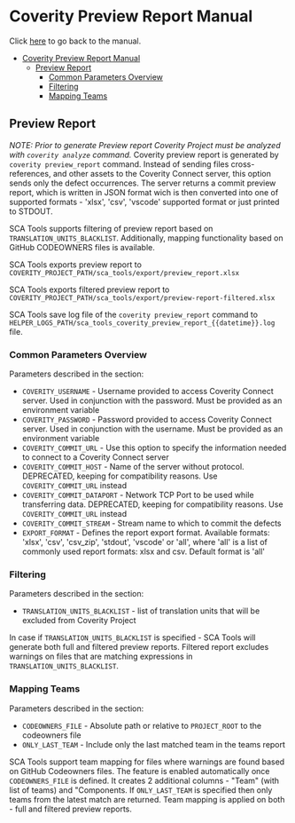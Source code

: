 # <a name="coverity-preview-report-manual">Coverity Preview Report Manual</a>

Click [here](readme.md) to go back to the manual.

- [Coverity Preview Report Manual](#coverity-preview-report-manual)
  - [Preview Report](#preview-report)
    - [Common Parameters Overview](#common-parameters-overview)
    - [Filtering](#filtering)
    - [Mapping Teams](#mapping-teams)

## <a name="preview-report">Preview Report</a>

*NOTE: Prior to generate Preview report Coverity Project must be analyzed with `coverity analyze` command.*
Coverity preview report is generated by `coverity preview_report` command.
Instead of sending files cross-references, and other assets to the Coverity Connect server, this option sends only the defect occurrences. The server returns a commit preview report, which is written in JSON format wich is then converted into one of supported formats - 'xlsx', 'csv', 'vscode' supported format or just printed to STDOUT.

SCA Tools supports filtering of preview report based on `TRANSLATION_UNITS_BLACKLIST`.
Additionally, mapping functionality based on GitHub CODEOWNERS files is available.

SCA Tools exports preview report to `COVERITY_PROJECT_PATH/sca_tools/export/preview_report.xlsx`

SCA Tools exports filtered preview report to `COVERITY_PROJECT_PATH/sca_tools/export/preview-report-filtered.xlsx`

SCA Tools save log file of the `coverity preview_report` command to `HELPER_LOGS_PATH/sca_tools_coverity_preview_report_{{datetime}}.log` file.

### <a name="common-parameters-overview">Common Parameters Overview</a>

Parameters described in the section:

- `COVERITY_USERNAME` - Username provided to access Coverity Connect server. Used in conjunction with the password. Must be provided as an environment variable
- `COVERITY_PASSWORD` - Password provided to access Coverity Connect server. Used in conjunction with the username. Must be provided as an environment variable
- `COVERITY_COMMIT_URL` - Use this option to specify the information needed to connect to a Coverity Connect server
- `COVERITY_COMMIT_HOST` - Name of the server without protocol. DEPRECATED, keeping for compatibility reasons. Use `COVERITY_COMMIT_URL` instead
- `COVERITY_COMMIT_DATAPORT` - Network TCP Port to be used while transferring data. DEPRECATED, keeping for compatibility reasons. Use `COVERITY_COMMIT_URL` instead
- `COVERITY_COMMIT_STREAM` - Stream name to which to commit the defects
- `EXPORT_FORMAT` - Defines the report export format. Available formats: 'xlsx', 'csv', 'csv_zip', 'stdout', 'vscode' or 'all', where 'all' is a list of commonly used report formats: xlsx and csv. Default format is 'all'

### <a name="filtering">Filtering</a>

Parameters described in the section:

- `TRANSLATION_UNITS_BLACKLIST` - list of translation units that will be excluded from Coverity Project

In case if `TRANSLATION_UNITS_BLACKLIST` is specified - SCA Tools will generate both full and filtered preview reports.
Filtered report excludes warnings on files that are matching expressions in `TRANSLATION_UNITS_BLACKLIST`.

### <a name="mapping-teams">Mapping Teams</a>

Parameters described in the section:

- `CODEOWNERS_FILE` - Absolute path or relative to `PROJECT_ROOT` to the codeowners file
- `ONLY_LAST_TEAM` - Include only the last matched team in the teams report

SCA Tools support team mapping for files where warnings are found based on GitHub Codeowners files.
The feature is enabled automatically once `CODEOWNERS_FILE` is defined. It creates 2 additional columns - "Team" (with list of teams) and "Components.
If `ONLY_LAST_TEAM` is specified then only teams from the latest match are returned.
Team mapping is applied on both - full and filtered preview reports.
